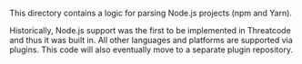 This directory contains a logic for parsing Node.js projects (npm and Yarn).

Historically, Node.js support was the first to be implemented in Threatcode and thus it was built in.
All other languages and platforms are supported via plugins.
This code will also eventually move to a separate plugin repository.

